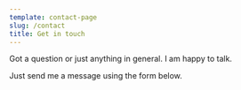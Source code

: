 ```yaml
---
template: contact-page
slug: /contact
title: Get in touch
---
```

Got a question or just anything in general. I am happy to talk.

Just send me a message using the form below.